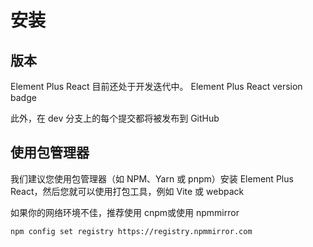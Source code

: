 # 安装

## 版本

Element Plus React 目前还处于开发迭代中。 <ElLink href="https://www.npmjs.com/package/@qsxy/element-plus-react">Element Plus React version badge</ElLink>

此外，在 dev 分支上的每个提交都将被发布到 <ElLink href="https://github.com/ahqsluoye/element-plus-react">GitHub</ElLink>

## 使用包管理器

我们建议您使用包管理器（如 NPM、Yarn 或 pnpm）安装 Element Plus React，然后您就可以使用打包工具，例如 Vite 或 webpack

<InstallDependencies npm='$ npm install @qsxy/element-plus-react --save' yarn='$ yarn add @qsxy/element-plus-react' pnpm='$ pnpm install @qsxy/element-plus-react'></InstallDependencies>

如果你的网络环境不佳，推荐使用 <ElLink href="https://github.com/cnpm/cnpm">cnpm</ElLink>或使用 <ElLink href="https://npmmirror.com/">npmmirror</ElLink>

```shell
npm config set registry https://registry.npmmirror.com
```
